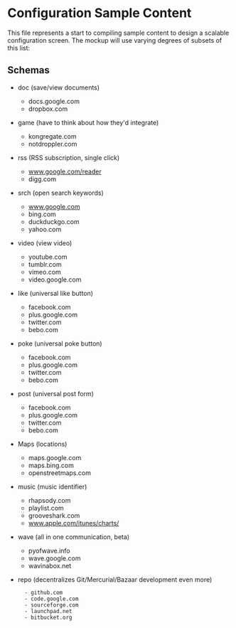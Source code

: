 # Configuration Sample Content #

This file represents a start to compiling sample content to design a scalable configuration screen. The mockup will use varying degrees of subsets of this list:

## Schemas ##

- doc (save/view documents)

	- docs.google.com
	- dropbox.com

- game (have to think about how they'd integrate)

	- kongregate.com
	- notdroppler.com

- rss (RSS subscription, single click)

	- www.google.com/reader
	- digg.com

- srch (open search keywords)

	- www.google.com
	- bing.com
	- duckduckgo.com
	- yahoo.com

- video (view video)

	- youtube.com
	- tumblr.com
	- vimeo.com
	- video.google.com

- like (universal like button)

	- facebook.com
	- plus.google.com
	- twitter.com
	- bebo.com

- poke (universal poke button)

	- facebook.com
	- plus.google.com
	- twitter.com
	- bebo.com

- post (universal post form)

	- facebook.com
	- plus.google.com
	- twitter.com
	- bebo.com

- Maps (locations)

	- maps.google.com
	- maps.bing.com
	- openstreetmaps.com

- music (music identifier)

	- rhapsody.com
	- playlist.com
	- grooveshark.com
	- www.apple.com/itunes/charts/

- wave (all in one communication, beta)

	- pyofwave.info
	- wave.google.com
	- wavinabox.net

- repo (decentralizes Git/Mercurial/Bazaar development even more)

        - github.com
        - code.google.com
        - sourceforge.com
        - launchpad.net
        - bitbucket.org
